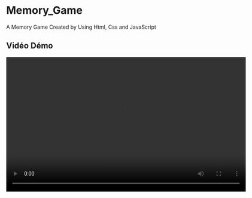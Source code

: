 # Memory_Game
A Memory Game Created by Using Html, Css and JavaScript

## Vidéo Démo

<video width="640" height="360" controls>
    <source src="capture_memory_game.mp4" type="video/mp4">
</video>
